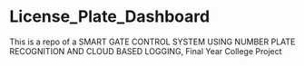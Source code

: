 # License_Plate_Dashboard
This is a repo of a SMART GATE CONTROL SYSTEM USING  NUMBER PLATE RECOGNITION AND CLOUD BASED LOGGING, Final Year College Project
